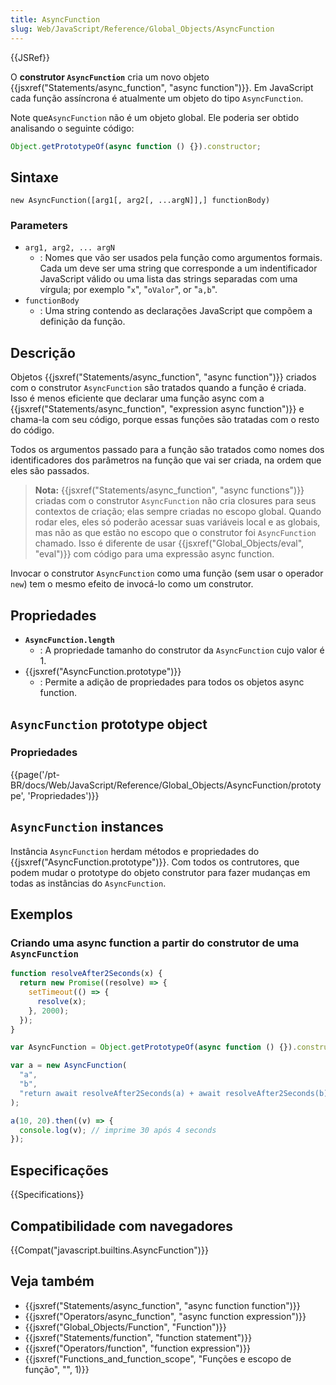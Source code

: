 ```yaml
---
title: AsyncFunction
slug: Web/JavaScript/Reference/Global_Objects/AsyncFunction
---
```


{{JSRef}}

O **construtor `AsyncFunction`** cria um novo objeto {{jsxref("Statements/async_function", "async function")}}. Em JavaScript cada função assíncrona é atualmente um objeto do tipo `AsyncFunction`.

Note que`AsyncFunction` não é um objeto global. Ele poderia ser obtido analisando o seguinte código:

```js
Object.getPrototypeOf(async function () {}).constructor;
```

## Sintaxe

```
new AsyncFunction([arg1[, arg2[, ...argN]],] functionBody)
```

### Parameters

- `arg1, arg2, ... argN`
  - : Nomes que vão ser usados pela função como argumentos formais. Cada um deve ser uma string que corresponde a um indentificador JavaScript válido ou uma lista das strings separadas com uma vírgula; por exemplo "`x`", "`oValor`", or "`a,b`".
- `functionBody`
  - : Uma string contendo as declarações JavaScript que compõem a definição da função.

## Descrição

Objetos {{jsxref("Statements/async_function", "async function")}} criados com o construtor `AsyncFunction` são tratados quando a função é criada. Isso é menos eficiente que declarar uma função async com a {{jsxref("Statements/async_function", "expression async function")}} e chama-la com seu código, porque essas funções são tratadas com o resto do código.

Todos os argumentos passado para a função são tratados como nomes dos identificadores dos parâmetros na função que vai ser criada, na ordem que eles são passados.

> **Nota:** {{jsxref("Statements/async_function", "async functions")}} criadas com o construtor `AsyncFunction` não cria closures para seus contextos de criação; elas sempre criadas no escopo global. Quando rodar eles, eles só poderão acessar suas variáveis local e as globais, mas não as que estão no escopo que o construtor foi `AsyncFunction` chamado. Isso é diferente de usar {{jsxref("Global_Objects/eval", "eval")}} com código para uma expressão async function.

Invocar o construtor `AsyncFunction` como uma função (sem usar o operador `new`) tem o mesmo efeito de invocá-lo como um construtor.

## Propriedades

- **`AsyncFunction.length`**
  - : A propriedade tamanho do construtor da `AsyncFunction` cujo valor é 1.
- {{jsxref("AsyncFunction.prototype")}}
  - : Permite a adição de propriedades para todos os objetos async function.

## `AsyncFunction` prototype object

### Propriedades

{{page('/pt-BR/docs/Web/JavaScript/Reference/Global_Objects/AsyncFunction/prototype', 'Propriedades')}}

## `AsyncFunction` instances

Instância `AsyncFunction` herdam métodos e propriedades do {{jsxref("AsyncFunction.prototype")}}. Com todos os contrutores, que podem mudar o prototype do objeto construtor para fazer mudanças em todas as instâncias do `AsyncFunction`.

## Exemplos

### Criando uma async function a partir do construtor de uma `AsyncFunction`

```js
function resolveAfter2Seconds(x) {
  return new Promise((resolve) => {
    setTimeout(() => {
      resolve(x);
    }, 2000);
  });
}

var AsyncFunction = Object.getPrototypeOf(async function () {}).constructor;

var a = new AsyncFunction(
  "a",
  "b",
  "return await resolveAfter2Seconds(a) + await resolveAfter2Seconds(b);",
);

a(10, 20).then((v) => {
  console.log(v); // imprime 30 após 4 seconds
});
```

## Especificações

{{Specifications}}

## Compatibilidade com navegadores

{{Compat("javascript.builtins.AsyncFunction")}}

## Veja também

- {{jsxref("Statements/async_function", "async function function")}}
- {{jsxref("Operators/async_function", "async function expression")}}
- {{jsxref("Global_Objects/Function", "Function")}}
- {{jsxref("Statements/function", "function statement")}}
- {{jsxref("Operators/function", "function expression")}}
- {{jsxref("Functions_and_function_scope", "Funções e escopo de função", "", 1)}}
